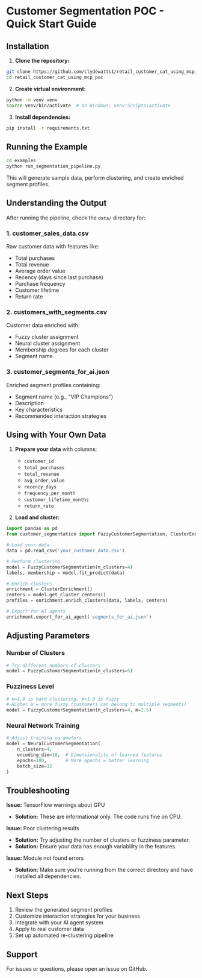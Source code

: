 # Customer Segmentation POC - Quick Start Guide

## Installation

1. **Clone the repository:**
```bash
git clone https://github.com/clydewatts1/retail_customer_cat_using_mcp_poc.git
cd retail_customer_cat_using_mcp_poc
```

2. **Create virtual environment:**
```bash
python -m venv venv
source venv/bin/activate  # On Windows: venv\Scripts\activate
```

3. **Install dependencies:**
```bash
pip install -r requirements.txt
```

## Running the Example

```bash
cd examples
python run_segmentation_pipeline.py
```

This will generate sample data, perform clustering, and create enriched segment profiles.

## Understanding the Output

After running the pipeline, check the `data/` directory for:

### 1. customer_sales_data.csv
Raw customer data with features like:
- Total purchases
- Total revenue
- Average order value
- Recency (days since last purchase)
- Purchase frequency
- Customer lifetime
- Return rate


### 2. customers_with_segments.csv
Customer data enriched with:
- Fuzzy cluster assignment
- Neural cluster assignment
- Membership degrees for each cluster
- Segment name

### 3. customer_segments_for_ai.json
Enriched segment profiles containing:
- Segment name (e.g., "VIP Champions")
- Description
- Key characteristics
- Recommended interaction strategies

## Using with Your Own Data

1. **Prepare your data** with columns:
   - `customer_id`
   - `total_purchases`
   - `total_revenue`
   - `avg_order_value`
   - `recency_days`
   - `frequency_per_month`
   - `customer_lifetime_months`
   - `return_rate`

2. **Load and cluster:**
```python
import pandas as pd
from customer_segmentation import FuzzyCustomerSegmentation, ClusterEnrichment

# Load your data
data = pd.read_csv('your_customer_data.csv')

# Perform clustering
model = FuzzyCustomerSegmentation(n_clusters=4)
labels, membership = model.fit_predict(data)

# Enrich clusters
enrichment = ClusterEnrichment()
centers = model.get_cluster_centers()
profiles = enrichment.enrich_clusters(data, labels, centers)

# Export for AI agents
enrichment.export_for_ai_agent('segments_for_ai.json')
```

## Adjusting Parameters

### Number of Clusters
```python
# Try different numbers of clusters
model = FuzzyCustomerSegmentation(n_clusters=5)
```

### Fuzziness Level
```python
# m=1.0 is hard clustering, m>1.0 is fuzzy
# Higher m = more fuzzy (customers can belong to multiple segments)
model = FuzzyCustomerSegmentation(n_clusters=4, m=2.5)
```

### Neural Network Training
```python
# Adjust training parameters
model = NeuralCustomerSegmentation(
    n_clusters=4,
    encoding_dim=10,  # Dimensionality of learned features
    epochs=100,       # More epochs = better learning
    batch_size=32
)
```

## Troubleshooting

**Issue:** TensorFlow warnings about GPU
- **Solution:** These are informational only. The code runs fine on CPU.

**Issue:** Poor clustering results
- **Solution:** Try adjusting the number of clusters or fuzziness parameter.
- **Solution:** Ensure your data has enough variability in the features.

**Issue:** Module not found errors
- **Solution:** Make sure you're running from the correct directory and have installed all dependencies.

## Next Steps

1. Review the generated segment profiles
2. Customize interaction strategies for your business
3. Integrate with your AI agent system
4. Apply to real customer data
5. Set up automated re-clustering pipeline

## Support

For issues or questions, please open an issue on GitHub.
